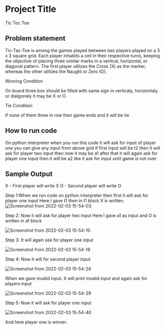 
# Project Title
Tic Toc Toe


## Problem statement
Tic-Tac-Toe is among the games played between two players played on a 3 x 3 square grid. Each player inhabits a cell in their respective turns, 
keeping the objective of placing three similar marks in a vertical, horizontal, or diagonal pattern. The first player utilizes the Cross (X) as the marker, 
whereas the other utilizes the Naught or Zero (O).

Winning Condition

On board three box should be filled with same sign in verticaly, horizontaly or dialgonaly it may be X or O.

Tie Condition

If none of them three in row then game ends and it will be tie
## How to run code

On python interpreter when you run this code it will ask for input of player one you can give any input from above grid if first input will be t2 then it will ask for player two input then now it may be a1 after that it will again ask for player one input then it will be a2 like it ask for input until game is not over.
## Sample Output

X - First player will write X
O - Second player will write O

Step 1:When we run code on python interpreter then first it will ask for player one input Here I gave t1 then in t1 block X is written.
![Screenshot from 2022-02-03 15-54-03](https://user-images.githubusercontent.com/55188287/152341926-61edd3c1-c9b0-44d1-92f9-6b5b256aa3c1.png)
 


Step 2: Now it will ask for player two input Here I gave a1 as input and O is written in a1 block

![Screenshot from 2022-02-03 15-54-10](https://user-images.githubusercontent.com/55188287/152342076-efd411ae-9a00-4f79-8e6d-9164755be666.png)

Step 3: It will again ask for player one input

![Screenshot from 2022-02-03 15-54-18](https://user-images.githubusercontent.com/55188287/152342162-2f7b0441-cb3b-48f6-8f4e-33455b8292b4.png)

Step 4: Now it will for second player input

![Screenshot from 2022-02-03 15-54-24](https://user-images.githubusercontent.com/55188287/152342656-a8a260a8-123d-4ada-8b1c-15ae6dead4f7.png)


When we gave invalid input. It will print invalid input and again ask for players input

![Screenshot from 2022-02-03 15-54-29](https://user-images.githubusercontent.com/55188287/152342681-49f9f172-fbf2-4ba4-b101-65b3eebebfe7.png)

Step 5: Now it will ask for player one input


![Screenshot from 2022-02-03 15-54-40](https://user-images.githubusercontent.com/55188287/152342755-f5259833-e854-411e-af9c-1b1f1d3b9cb0.png)

And here player one is winner.

